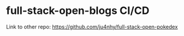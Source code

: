 ﻿# full-stack-open-blogs CI/CD

Link to other repo: 
https://github.com/ju4nhy/full-stack-open-pokedex

